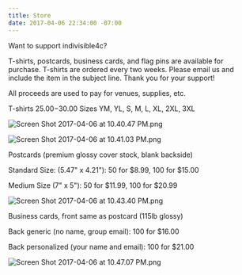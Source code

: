 ```yaml
---
title: Store
date: 2017-04-06 22:34:00 -07:00
---
```


Want to support indivisible4c?

T-shirts, postcards, business cards, and flag pins are available for purchase. T-shirts are ordered every two weeks. Please email us and include the item in the subject line. Thank you for your support!

All proceeds are used to pay for venues, supplies, etc.

T-shirts $25.00-$30.00   Sizes YM, YL, S, M, L, XL, 2XL, 3XL

![Screen Shot 2017-04-06 at 10.40.47 PM.png](/uploads/Screen%20Shot%202017-04-06%20at%2010.40.47%20PM.png)

![Screen Shot 2017-04-06 at 10.41.03 PM.png](/uploads/Screen%20Shot%202017-04-06%20at%2010.41.03%20PM.png)

Postcards  (premium glossy cover stock, blank backside)

Standard Size: (5.47" x 4.21"): 50 for $8.99, 100 for $15.00

Medium Size (7" x 5"): 50 for $11.99, 100 for $20.99

![Screen Shot 2017-04-06 at 10.43.40 PM.png](/uploads/Screen%20Shot%202017-04-06%20at%2010.43.40%20PM.png)

Business cards, front same as postcard (115lb glossy)

Back generic (no name, group email): 100 for $16.00 

Back personalized (your name and email): 100 for $21.00

![Screen Shot 2017-04-06 at 10.47.07 PM.png](/uploads/Screen%20Shot%202017-04-06%20at%2010.47.07%20PM.png)